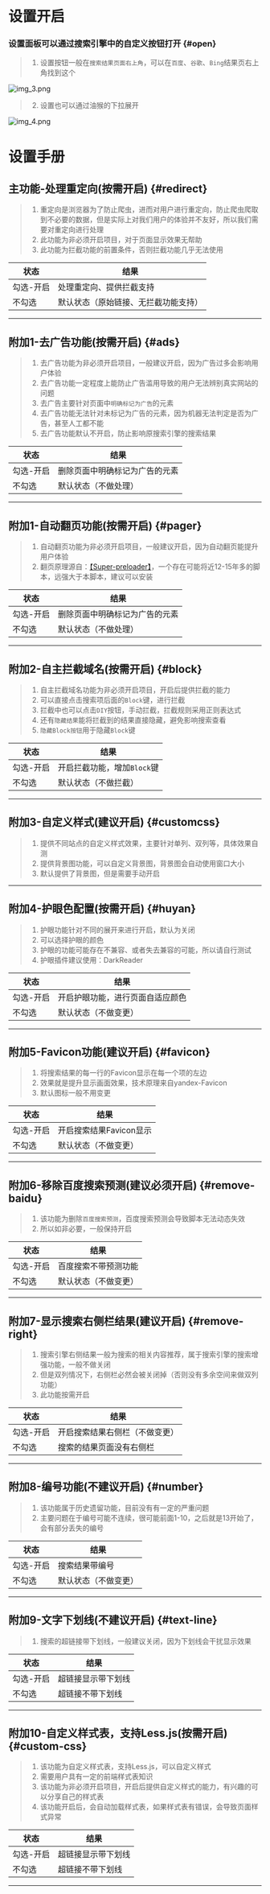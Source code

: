 # 设置开启

### 设置面板可以通过搜索引擎中的自定义按钮打开 {#open}
> 1. 设置按钮一般在`搜索结果页面右上角`，可以在`百度`、`谷歌`、`Bing`结果页右上角找到这个

![img_3.png](img_3.png)

> 2. 设置也可以通过油猴的下拉展开

![img_4.png](img_4.png)

# 设置手册

## 主功能-处理重定向(按需开启) {#redirect}
> 1. 重定向是浏览器为了防止爬虫，进而对用户进行重定向，防止爬虫爬取到不必要的数据，但是实际上对我们用户的体验并不友好，所以我们需要对重定向进行处理
> 2. 此功能为非必须开启项目，对于页面显示效果无帮助
> 3. 此功能为拦截功能的前置条件，否则拦截功能几乎无法使用

状态     | 结果
-------- | -----
勾选-开启  | 处理重定向、提供拦截支持
不勾选  | 默认状态（原始链接、无拦截功能支持）

<hr/>

## 附加1-去广告功能(按需开启) {#ads}
> 1. 去广告功能为非必须开启项目，一般建议开启，因为广告过多会影响用户体验
> 2. 去广告功能一定程度上能防止广告滥用导致的用户无法辨别真实网站的问题
> 3. 去广告主要针对页面中`明确标记为广告`的元素
> 4. 去广告功能无法针对未标记为广告的元素，因为机器无法判定是否为广告，甚至人工都不能
> 5. 去广告功能默认不开启，防止影响原搜索引擎的搜索结果

状态     | 结果
-------- | -----
勾选-开启  | 删除页面中明确标记为广告的元素
不勾选  | 默认状态（不做处理）

<hr/>

## 附加1-自动翻页功能(按需开启) {#pager}
> 1. 自动翻页功能为非必须开启项目，一般建议开启，因为自动翻页能提升用户体验
> 2. 翻页原理源自：[【Super-preloader】](https://github.com/machsix/Super-preloader)，一个存在可能将近12-15年多的脚本，远强大于本脚本，建议可以安装

状态     | 结果
-------- | -----
勾选-开启  | 删除页面中明确标记为广告的元素
不勾选  | 默认状态（不做处理）

<hr/>

## 附加2-自主拦截域名(按需开启) {#block}
> 1. 自主拦截域名功能为非必须开启项目，开启后提供拦截的能力
> 2. 可以直接点击搜索项后面的`Block`键，进行拦截
> 3. 拦截中也可以点击`DIY`按钮，手动拦截，拦截规则采用正则表达式
> 3. 还有`隐藏结果`能将拦截到的结果直接隐藏，避免影响搜索查看
> 4. `隐藏Block按钮`用于隐藏`Block`键

 状态     | 结果
 -------- | -----
 勾选-开启  | 开启拦截功能，增加`Block`键
 不勾选  | 默认状态（不做拦截）

<hr/>

## 附加3-自定义样式(建议开启) {#customcss}
> 1. 提供不同站点的自定义样式效果，主要针对单列、双列等，具体效果自测
> 2. 提供背景图功能，可以自定义背景图，背景图会自动使用窗口大小
> 3. 默认提供了背景图，但是需要手动开启

<hr/>

## 附加4-护眼色配置(按需开启) {#huyan}
> 1. 护眼功能针对不同的展开来进行开启，默认为关闭
> 2. 可以选择护眼的颜色
> 3. 护眼的功能可能存在不兼容、或者失去兼容的可能，所以请自行测试
> 4. 护眼插件建议使用：DarkReader

 状态     | 结果
 -------- | -----
 勾选-开启  | 开启护眼功能，进行页面自适应颜色
 不勾选  | 默认状态（不做变更）

<hr/>

## 附加5-Favicon功能(建议开启) {#favicon}
> 1. 将搜索结果的每一行的Favicon显示在每一个项的左边
> 2. 效果就是提升显示画面效果，技术原理来自yandex-Favicon
> 3. 默认图标一般不用变更

 状态     | 结果
 -------- | -----
 勾选-开启  | 开启搜索结果Favicon显示
 不勾选  | 默认状态（不做变更）

<hr/>

## 附加6-移除百度搜索预测(建议必须开启) {#remove-baidu}
> 1. 该功能为删除`百度搜索预测`，百度搜索预测会导致脚本无法动态失效
> 2. 所以如非必要，一般保持开启

 状态     | 结果
 -------- | -----
 勾选-开启  | 百度搜索不带预测功能
 不勾选  | 默认状态（不做变更）

<hr/>

## 附加7-显示搜索右侧栏结果(建议开启) {#remove-right}
> 1. 搜索引擎右侧结果一般为搜索的相关内容推荐，属于搜索引擎的搜索增强功能，一般不做关闭
> 2. 但是双列情况下，右侧栏必然会被关闭掉（否则没有多余空间来做双列功能）
> 3. 此功能按需开启

 状态     | 结果
 -------- | -----
 勾选-开启  | 开启搜索结果右侧栏（不做变更）
 不勾选  | 搜索的结果页面没有右侧栏

<hr/>

## 附加8-编号功能(不建议开启) {#number}
> 1. 该功能属于历史遗留功能，目前没有有一定的严重问题
> 2. 主要问题在于编号可能不连续，很可能前面1-10，之后就是13开始了，会有部分丢失的编号

 状态     | 结果
 -------- | -----
 勾选-开启  | 搜索结果带编号
 不勾选  | 默认状态（不做变更）

<hr/>

## 附加9-文字下划线(不建议开启) {#text-line}
> 1. 搜索的超链接带下划线，一般建议关闭，因为下划线会干扰显示效果

 状态     | 结果
 -------- | -----
 勾选-开启  | 超链接显示带下划线
 不勾选  | 超链接不带下划线

<hr/>

## 附加10-自定义样式表，支持Less.js(按需开启) {#custom-css}
> 1. 该功能为自定义样式表，支持Less.js，可以自定义样式
> 2. 需要用户具有一定的前端样式表知识
> 3. 该功能为非必须开启项目，开启后提供自定义样式的能力，有兴趣的可以分享自己的样式表
> 4. 该功能开启后，会自动加载样式表，如果样式表有错误，会导致页面样式异常

 状态     | 结果
 -------- | -----
 勾选-开启  | 超链接显示带下划线
 不勾选  | 超链接不带下划线

<hr/>
